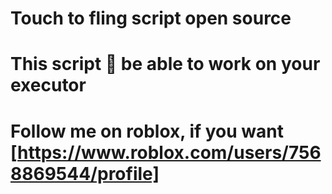 # Touch to fling script open source
#  This script 💯 be able to work on your executor
# Follow me on roblox, if you want [https://www.roblox.com/users/7568869544/profile]
